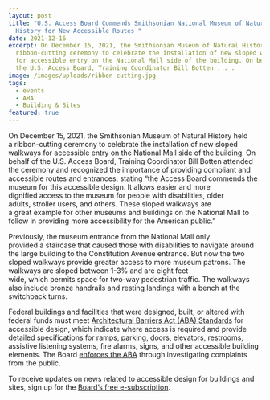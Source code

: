 ```yaml
---
layout: post
title: "U.S. Access Board Commends Smithsonian National Museum of Natural
  History for New Accessible Routes "
date: 2021-12-16
excerpt: On December 15, 2021, the Smithsonian Museum of Natural History held a
  ribbon-cutting ceremony to celebrate the installation of new sloped walkways
  for accessible entry on the National Mall side of the building. On behalf of
  the U.S. Access Board, Training Coordinator Bill Botten . . .
image: /images/uploads/ribbon-cutting.jpg
tags:
  - events
  - ABA
  - Building & Sites
featured: true
---
```

On December 15, 2021, the Smithsonian Museum of Natural History held a ribbon-cutting ceremony to celebrate the installation of new sloped walkways for accessible entry on the National Mall side of the building. On behalf of the U.S. Access Board, Training Coordinator Bill Botten attended the ceremony and recognized the importance of providing compliant and accessible routes and entrances, stating “the Access Board commends the museum for this accessible design. It allows easier and more dignified access to the museum for people with disabilities, older adults, stroller users, and others. These sloped walkways are a great example for other museums and buildings on the National Mall to follow in providing more accessibility for the American public.”  

Previously, the museum entrance from the National Mall only provided a staircase that caused those with disabilities to navigate around the large building to the Constitution Avenue entrance. But now the two sloped walkways provide greater access to more museum patrons. The walkways are sloped between 1-3% and are eight feet wide, which permits space for two-way pedestrian traffic. The walkways also include bronze handrails and resting landings with a bench at the switchback turns. 

Federal buildings and facilities that were designed, built, or altered with federal funds must meet [Architectural Barriers Act (ABA) Standards](https://www.access-board.gov/aba/) for accessible design, which indicate where access is required and provide detailed specifications for ramps, parking, doors, elevators, restrooms, assistive listening systems, fire alarms, signs, and other accessible building elements. The Board [enforces the ABA](https://www.access-board.gov/enforcement/) through investigating complaints from the public. 

To receive updates on news related to accessible design for buildings and sites, sign up for the [Board’s free e-subscription](https://public.govdelivery.com/accounts/USACCESS/subscriber/new?topic_id=USACCESS_28).